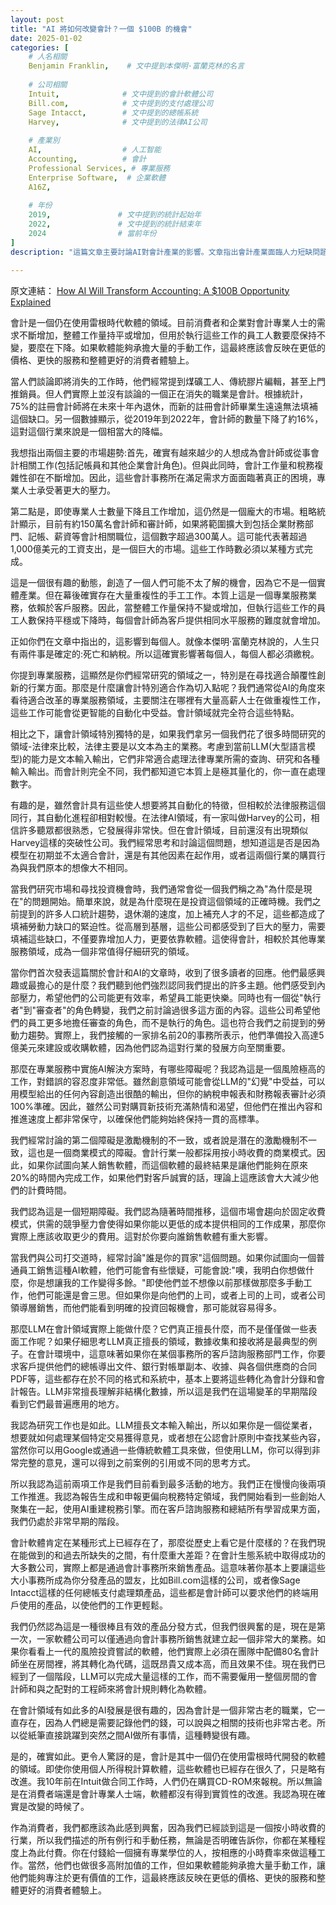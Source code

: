 ```yaml
---
layout: post
title: "AI 將如何改變會計？一個 $100B 的機會"
date: 2025-01-02
categories: [
    # 人名相關
    Benjamin Franklin,    # 文中提到本傑明·富蘭克林的名言
    
    # 公司相關
    Intuit,              # 文中提到的會計軟體公司
    Bill.com,            # 文中提到的支付處理公司
    Sage Intacct,        # 文中提到的總帳系統
    Harvey,              # 文中提到的法律AI公司
    
    # 產業別
    AI,                  # 人工智能
    Accounting,          # 會計
    Professional Services, # 專業服務
    Enterprise Software,  # 企業軟體
    A16Z,
    
    # 年份
    2019,               # 文中提到的統計起始年
    2022,               # 文中提到的統計結束年
    2024                # 當前年份
]
description: "這篇文章主要討論AI對會計產業的影響。文章指出會計產業面臨人力短缺問題，75%的註冊會計師將在未來十年內退休，同時2019-2022年間會計師數量下降了16%。然而工作量卻在增加，造成產業壓力。文章認為AI技術可以協助解決這個問題，特別是在數據收集、研究工作等方面。不過由於會計工作要求高度準確性，AI實施仍面臨一些挑戰。文章也討論了會計軟體的發展歷史，指出目前仍在使用較老舊的系統，AI的導入可望帶來更有效率且經濟的服務。"

---
```

<span class="original-link">原文連結： [How AI Will Transform Accounting: A $100B Opportunity Explained
](https://www.youtube.com/watch?v=OPRJI8Djfq8&ab_channel=a16z)</span>


會計是一個仍在使用雷根時代軟體的領域。目前消費者和企業對會計專業人士的需求不斷增加，整體工作量持平或增加，但用於執行這些工作的員工人數要麼保持不變，要麼在下降。如果軟體能夠承擔大量的手動工作，這最終應該會反映在更低的價格、更快的服務和整體更好的消費者體驗上。

當人們談論即將消失的工作時，他們經常提到煤礦工人、傳統膠片編輯，甚至上門推銷員。但人們實際上並沒有談論的一個正在消失的職業是會計。根據統計，75%的註冊會計師將在未來十年內退休，而新的註冊會計師畢業生遠遠無法填補這個缺口。另一個數據顯示，從2019年到2022年，會計師的數量下降了約16%，這對這個行業來說是一個相當大的降幅。

我想指出兩個主要的市場趨勢:首先，確實有越來越少的人想成為會計師或從事會計相關工作(包括記帳員和其他企業會計角色)。但與此同時，會計工作量和稅務複雜性卻在不斷增加。因此，這些會計事務所在滿足需求方面面臨著真正的困境，專業人士承受著更大的壓力。

第二點是，即使專業人士數量下降且工作增加，這仍然是一個龐大的市場。粗略統計顯示，目前有約150萬名會計師和審計師，如果將範圍擴大到包括企業財務部門、記帳、薪資等會計相關職位，這個數字超過300萬人。這可能代表著超過1,000億美元的工資支出，是一個巨大的市場。這些工作時數必須以某種方式完成。

這是一個很有趣的動態，創造了一個人們可能不太了解的機會，因為它不是一個實體產業。但在幕後確實存在大量重複性的手工工作。本質上這是一個專業服務業務，依賴於客戶服務。因此，當整體工作量保持不變或增加，但執行這些工作的員工人數保持平穩或下降時，每個會計師為客戶提供相同水平服務的難度就會增加。

正如你們在文章中指出的，這影響到每個人。就像本傑明·富蘭克林說的，人生只有兩件事是確定的:死亡和納稅。所以這確實影響著每個人，每個人都必須繳稅。

你提到專業服務，這顯然是你們經常研究的領域之一，特別是在尋找適合顛覆性創新的行業方面。那麼是什麼讓會計特別適合作為切入點呢？我們通常從AI的角度來看待適合改革的專業服務領域，主要關注在哪裡有大量高薪人士在做重複性工作，這些工作可能會從更智能的自動化中受益。會計領域就完全符合這些特點。

相比之下，讓會計領域特別獨特的是，如果我們拿另一個我們花了很多時間研究的領域-法律來比較，法律主要是以文本為主的業務。考慮到當前LLM(大型語言模型)的能力是文本輸入輸出，它們非常適合處理法律專業所需的查詢、研究和各種輸入輸出。而會計則完全不同，我們都知道它本質上是極其量化的，你一直在處理數字。

有趣的是，雖然會計具有這些使人想要將其自動化的特徵，但相較於法律服務這個同行，其自動化進程卻相對較慢。在法律AI領域，有一家叫做Harvey的公司，相信許多聽眾都很熟悉，它發展得非常快。但在會計領域，目前還沒有出現類似Harvey這樣的突破性公司。我們經常思考和討論這個問題，想知道這是否是因為模型在初期並不太適合會計，還是有其他因素在起作用，或者這兩個行業的購買行為與我們原本的想像大不相同。

當我們研究市場和尋找投資機會時，我們通常會從一個我們稱之為"為什麼是現在"的問題開始。簡單來說，就是為什麼現在是投資這個領域的正確時機。我們之前提到的許多人口統計趨勢，退休潮的速度，加上補充人才的不足，這些都造成了填補勞動力缺口的緊迫性。從高層到基層，這些公司都感受到了巨大的壓力，需要填補這些缺口，不僅要靠增加人力，更要依靠軟體。這使得會計，相較於其他專業服務領域，成為一個非常值得仔細研究的領域。

當你們首次發表這篇關於會計和AI的文章時，收到了很多讀者的回應。他們最感興趣或最擔心的是什麼？我們聽到他們強烈認同我們提出的許多主題。他們感受到內部壓力，希望他們的公司能更有效率，希望員工能更快樂。同時也有一個從"執行者"到"審查者"的角色轉變，我們之前討論過很多這方面的內容。這些公司希望他們的員工更多地擔任審查的角色，而不是執行的角色。這也符合我們之前提到的勞動力趨勢。實際上，我們接觸的一家排名前20的事務所表示，他們準備投入高達5億美元來建設或收購軟體，因為他們認為這對行業的發展方向至關重要。

那麼在專業服務中實施AI解決方案時，有哪些障礙呢？我認為這是一個風險極高的工作，對錯誤的容忍度非常低。雖然創意領域可能會從LLM的"幻覺"中受益，可以用模型給出的任何內容創造出很酷的輸出，但你的納稅申報表和財務報表審計必須100%準確。因此，雖然公司對購買新技術充滿熱情和渴望，但他們在推出內容和推進速度上都非常保守，以確保他們能夠始終保持一貫的高標準。

我們經常討論的第二個障礙是激勵機制的不一致，或者說是潛在的激勵機制不一致，這也是一個商業模式的障礙。會計行業一般都採用按小時收費的商業模式。因此，如果你試圖向某人銷售軟體，而這個軟體的最終結果是讓他們能夠在原來20%的時間內完成工作，如果他們對客戶誠實的話，理論上這應該會大大減少他們的計費時間。

我們認為這是一個短期障礙。我們認為隨著時間推移，這個市場會趨向於固定收費模式，供需的競爭壓力會使得如果你能以更低的成本提供相同的工作成果，那麼你實際上應該收取更少的費用。這對於你要向誰銷售軟體有重大影響。

當我們與公司打交道時，經常討論"誰是你的買家"這個問題。如果你試圖向一個普通員工銷售這種AI軟體，他們可能會有些懷疑，可能會說:"噢，我明白你想做什麼，你是想讓我的工作變得多餘。"即使他們並不想像以前那樣做那麼多手動工作，他們可能還是會三思。但如果你是向他們的上司，或者上司的上司，或者公司領導層銷售，而他們能看到明確的投資回報機會，那可能就容易得多。

那麼LLM在會計領域實際上能做什麼？它們真正擅長什麼，而不是僅僅做一些表面工作呢？如果仔細思考LLM真正擅長的領域，數據收集和接收將是最典型的例子。在會計環境中，這意味著如果你在某個事務所的客戶諮詢服務部門工作，你要求客戶提供他們的總帳導出文件、銀行對帳單副本、收據、與各個供應商的合同PDF等，這些都存在於不同的格式和系統中，基本上要將這些轉化為會計分錄和會計報告。LLM非常擅長理解非結構化數據，所以這是我們在這場變革的早期階段看到它們最普遍應用的地方。

我認為研究工作也是如此。LLM擅長文本輸入輸出，所以如果你是一個從業者，想要就如何處理某個特定交易獲得意見，或者想在公認會計原則中查找某些內容，當然你可以用Google或通過一些傳統軟體工具來做，但使用LLM，你可以得到非常完整的意見，還可以得到之前案例的引用或不同的思考方式。

所以我認為這前兩項工作是我們目前看到最多活動的地方。我們正在慢慢向後兩項工作推進。我認為報告生成和申報更偏向稅務特定領域，我們開始看到一些創始人聚集在一起，使用AI重建稅務引擎。而在客戶諮詢服務和總結所有學習成果方面，我們仍處於非常早期的階段。

會計軟體肯定在某種形式上已經存在了，那麼從歷史上看它是什麼樣的？在我們現在能做到的和過去所缺失的之間，有什麼重大差距？在會計生態系統中取得成功的大多數公司，實際上都是通過會計事務所來銷售產品。這意味著你基本上要讓這些大小事務所成為你分發產品的盟友，比如Bill.com這樣的公司，或者像Sage Intacct這樣的任何總帳支付處理類產品，這些都是會計師可以要求他們的終端用戶使用的產品，以使他們的工作更輕鬆。

我們仍然認為這是一種很棒且有效的產品分發方式，但我們很興奮的是，現在是第一次，一家軟體公司可以僅通過向會計事務所銷售就建立起一個非常大的業務。如果你看看上一代的風險投資嘗試的軟體，他們實際上必須在團隊中配備80名會計師坐在房間裡，將其轉化為代碼，這既昂貴又成本高，而且效果不佳。現在我們已經到了一個階段，LLM可以完成大量這樣的工作，而不需要僱用一整個房間的會計師和與之配對的工程師來將會計規則轉化為軟體。

在會計領域有如此多的AI發展是很有趣的，因為會計是一個非常古老的職業，它一直存在，因為人們總是需要記錄他們的錢，可以說與之相關的技術也非常古老。所以從紙筆直接跳躍到突然之間AI做所有事情，這種轉變很有趣。

是的，確實如此。更令人驚訝的是，會計是其中一個仍在使用雷根時代開發的軟體的領域。即使你使用個人所得稅計算軟體，這些軟體也已經存在很久了，只是略有改進。我10年前在Intuit做合同工作時，人們仍在購買CD-ROM來報稅。所以無論是在消費者端還是會計專業人士端，軟體都沒有得到實質性的改進。我認為現在確實是改變的時候了。

作為消費者，我們都應該為此感到興奮，因為我們已經談到這是一個按小時收費的行業，所以我們描述的所有例行和手動任務，無論是否明確告訴你，你都在某種程度上為此付費。你在付錢給一個擁有專業學位的人，按相應的小時費率來做這種工作。當然，他們也做很多高附加值的工作，但如果軟體能夠承擔大量手動工作，讓他們能夠專注於更有價值的工作，這最終應該反映在更低的價格、更快的服務和整體更好的消費者體驗上。